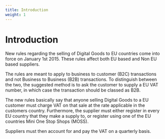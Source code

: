 ```yaml
---
title: Introduction
weight: 1
---
```


Introduction
============
New rules regarding the selling of Digital Goods to EU countries come into force on January 1st 2015. These rules affect both EU based and Non EU based suppliers.

The rules are meant to apply to business to customer (B2C) transactions and not Business to Business (B2B) transactions. To distinguish between the two, the suggested method is to ask the customer to supply a EU VAT number, in which case the transaction should be classed as B2B.

The new rules basically say that anyone selling Digital Goods to a EU customer must charge VAT on that sale at the rate applicable in the customers country. Furthermore, the supplier must either register in every EU country that they make a supply to, or register using one of the EU countries Mini One Stop Shops (MOSS).

Suppliers must then account for and pay the VAT on a quarterly basis.
